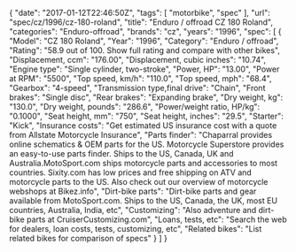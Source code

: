 {
    "date": "2017-01-12T22:46:50Z",
    "tags": [
        "motorbike",
        "spec"
    ],
    "url": "spec\/cz\/1996\/cz-180-roland",
    "title": "Enduro \/ offroad CZ 180 Roland",
    "categories": "Enduro-offroad",
    "brands": "cz",
    "years": "1996",
    "spec": [
        {
            "Model": "CZ 180 Roland",
            "Year": "1996",
            "Category": "Enduro \/ offroad",
            "Rating": "58.9 out of 100. Show full rating and compare with other bikes",
            "Displacement, ccm": "176.00",
            "Displacement, cubic inches": "10.74",
            "Engine type": "Single cylinder, two-stroke",
            "Power, HP": "13.00",
            "Power at RPM": "5500",
            "Top speed, km\/h": "110.0",
            "Top speed, mph": "68.4",
            "Gearbox": "4-speed",
            "Transmission type,final drive": "Chain",
            "Front brakes": "Single disc",
            "Rear brakes": "Expanding brake",
            "Dry weight, kg": "130.0",
            "Dry weight, pounds": "286.6",
            "Power\/weight ratio, HP\/kg": "0.1000",
            "Seat height, mm": "750",
            "Seat height, inches": "29.5",
            "Starter": "Kick",
            "Insurance costs": "Get estimated US insurance cost with a quote from Allstate Motorcycle Insurance",
            "Parts finder": "Chaparral provides online schematics & OEM parts for the US.   Motorcycle Superstore provides an easy-to-use parts finder. Ships to the US, Canada, UK and Australia.MotoSport.com ships motorcycle parts and accessories to most countries.    Sixity.com has low prices and free shipping on ATV and motorcycle parts to the US. Also check out our overview of motorcycle webshops at Bikez.info",
            "Dirt-bike parts": "Dirt-bike parts and gear available from MotoSport.com. Ships to the US, Canada, the UK, most EU countries, Australia, India, etc",
            "Customizing": "Also adventure and dirt-bike parts at CruiserCustomizing.com",
            "Loans, tests, etc": "Search the web for dealers, loan costs, tests, customizing, etc",
            "Related bikes": "List related bikes for comparison of specs"
        }
    ]
}